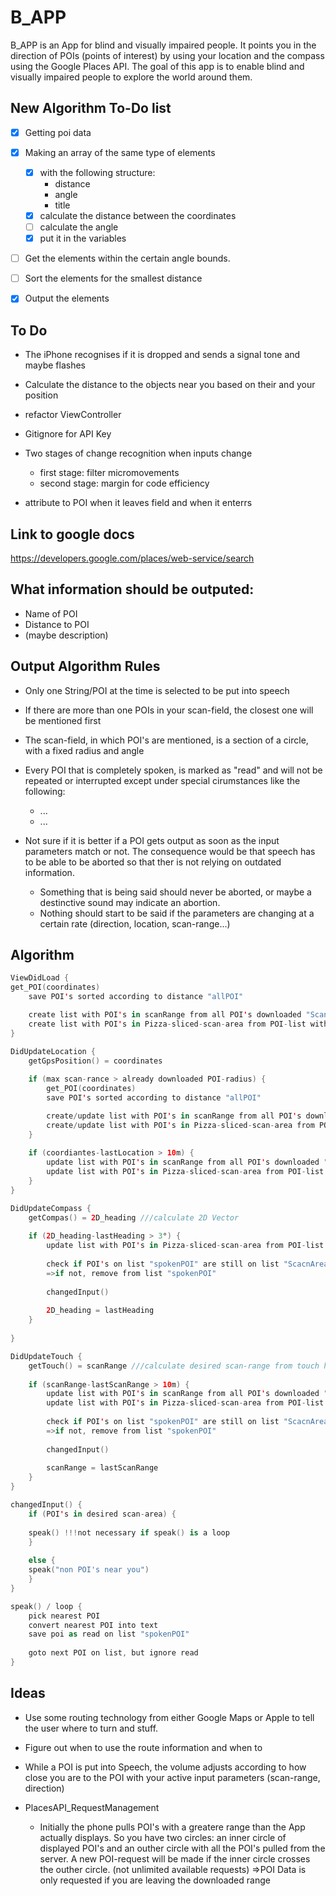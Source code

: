 # B_APP

B_APP is an App for blind and visually impaired people.
It points you in the direction of POIs (points of interest) by using your location and the compass using the Google Places API.
The goal of this app is to enable blind and visually impaired people to explore the world around them.

## New Algorithm To-Do list

- [X] Getting poi data
- [X] Making an array of the same type of elements
    - [X] with the following structure:
        - distance
        - angle
        - title
    - [X] calculate the distance between the coordinates
    - [ ] calculate the angle
    - [X] put it in the variables
- [ ] Get the elements within the certain angle bounds.
- [ ] Sort the elements for the smallest distance
- [X] Output the elements


## To Do

- The iPhone recognises if it is dropped and sends a signal tone and maybe flashes

- Calculate the distance to the objects near you based on their and your position

- refactor ViewController 

- Gitignore for API Key

- Two stages of change recognition when inputs change

    - first stage: filter micromovements
    - second stage: margin for code efficiency
    
 - attribute to POI when it leaves field and when it enterrs

## Link to google docs
https://developers.google.com/places/web-service/search

## What information should be outputed:

- Name of POI
- Distance to POI
- (maybe description)


## Output Algorithm Rules

- Only one String/POI at the time is selected to be put into speech
- If there are more than one POIs in your scan-field, the closest one will be mentioned first
- The scan-field, in which POI's are mentioned, is a section of a circle, with a fixed radius and angle
- Every POI that is completely spoken, is marked as "read" and will not be repeated or interrupted except under special cirumstances like the following:
    - ...
    - ...
    
- Not sure if it is better if a POI gets output as soon as the input parameters match or not. The consequence would be that speech has to be able to be aborted so that ther is not relying on outdated information.
  - Something that is being said should never be aborted, or maybe a destinctive sound may indicate an abortion.
  - Nothing should start to be said if the parameters are changing at a certain rate (direction, location, scan-range...)

## Algorithm

```.swift
ViewDidLoad {
get_POI(coordinates)
    save POI's sorted according to distance "allPOI"

    create list with POI's in scanRange from all POI's downloaded "ScanRangePOI"
    create list with POI's in Pizza-sliced-scan-area from POI-list within sccanRange "ScanAreaPOI"
}

DidUpdateLocation {
    getGpsPosition() = coordinates
    
    if (max scan-rance > already downloaded POI-radius) {
        get_POI(coordinates)
        save POI's sorted according to distance "allPOI"

        create/update list with POI's in scanRange from all POI's downloaded "ScanRangePOI"
        create/update list with POI's in Pizza-sliced-scan-area from POI-list within sccanRange "ScanAreaPOI"
    }
    
    if (coordiantes-lastLocation > 10m) {
        update list with POI's in scanRange from all POI's downloaded "ScanRangePOI"        
        update list with POI's in Pizza-sliced-scan-area from POI-list within sccanRange "ScanAreaPOI"
    }
}

DidUpdateCompass {
    getCompas() = 2D_heading ///calculate 2D Vector
    
    if (2D_heading-lastHeading > 3°) {    
        update list with POI's in Pizza-sliced-scan-area from POI-list within sccanRange "ScanAreaPOI"
        
        check if POI's on list "spokenPOI" are still on list "ScacnAreaPOI"
        =>if not, remove from list "spokenPOI"
        
        changedInput()
        
        2D_heading = lastHeading
    }
    
}

DidUpdateTouch {
    getTouch() = scanRange ///calculate desired scan-range from touch height
    
    if (scanRange-lastScanRange > 10m) {
        update list with POI's in scanRange from all POI's downloaded "ScanRangePOI"
        update list with POI's in Pizza-sliced-scan-area from POI-list within sccanRange "ScanAreaPOI"
        
        check if POI's on list "spokenPOI" are still on list "ScacnAreaPOI"
        =>if not, remove from list "spokenPOI"
        
        changedInput()
        
        scanRange = lastScanRange
    }
}

changedInput() {
    if (POI's in desired scan-area) {
    
    speak() !!!not necessary if speak() is a loop 
    }
    
    else {
    speak("non POI's near you")
    }
}

speak() / loop {
    pick nearest POI
    convert nearest POI into text
    save poi as read on list "spokenPOI"
    
    goto next POI on list, but ignore read
}

```

## Ideas

- Use some routing technology from either Google Maps or Apple to tell the user where to turn and stuff.

- Figure out when to use the route information and when to 

- While a POI is put into Speech, the volume adjusts according to how close you are to the POI with your active input parameters (scan-range, direction)

- PlacesAPI_RequestManagement
  - Initially the phone pulls POI's with a greatere range than the App actually displays. 
  So you have two circles: an inner circle of displayed POI's and an outher circle with all the POI's pulled from the server.
  A new POI-request will be made if the inner circle crosses the outher circle. (not unlimited available requests)
  =>POI Data is only requested if you are leaving the downloaded range
